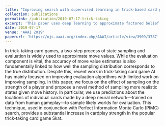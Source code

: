 ```yaml
---
title: "Improving search with supervised learning in trick-based card games"
collection: publications
permalink: /publication/2019-07-17-trick-taking
excerpt: 'This paper uses deep learning to approximate factored belief distributions for search in a trick-taking card game called Skat.'
date: 2019-07-17
venue: 'AAAI 2019'
paperurl: 'https://ojs.aaai.org/index.php/AAAI/article/view/3909/3787'
---
```


In trick-taking card games, a two-step process of state sampling and evaluation is widely used to approximate move values. While the evaluation component is vital, the accuracy of move value estimates is also fundamentally linked to how well the sampling distribution corresponds to the true distribution. Despite this, recent work in trick-taking card game AI has mainly focused on improving evaluation algorithms with limited work on improving sampling. In this paper, we focus on the effect of sampling on the strength of a player and propose a novel method of sampling more realistic states given move history. In particular, we use predictions about the locations of individual cards made by a deep neural network—trained on data from human gameplay—to sample likely worlds for evaluation. This technique, used in conjunction with Perfect Information Monte Carlo (PIMC) search, provides a substantial increase in cardplay strength in the popular trick-taking card game Skat.
